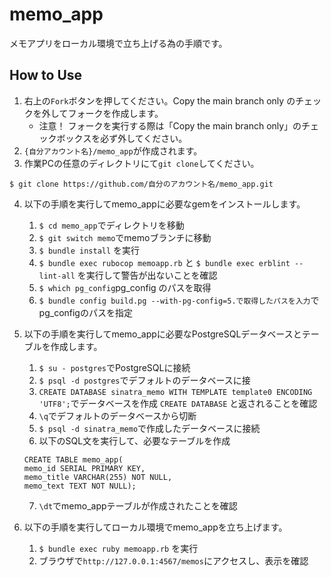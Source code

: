 # memo_app
メモアプリをローカル環境で立ち上げる為の手順です。

## How to Use
1. 右上の`Fork`ボタンを押してください。Copy the main branch only のチェックを外してフォークを作成します。
   -  注意！ フォークを実行する際は「Copy the main branch only」のチェックボックスを必ず外してください。
2. `{自分アカウント名}/memo_app`が作成されます。
3. 作業PCの任意のディレクトリにて`git clone`してください。
```
$ git clone https://github.com/自分のアカウント名/memo_app.git
```

4. 以下の手順を実行してmemo_appに必要なgemをインストールします。
    1. `$ cd memo_app`でディレクトリを移動
    2. `$ git switch memo`でmemoブランチに移動
    3. `$ bundle install` を実行
    4. `$ bundle exec rubocop memoapp.rb` と `$ bundle exec erblint --lint-all` を実行して警告が出ないことを確認
    5. `$ which pg_config`pg_config のパスを取得
    6. `$ bundle config build.pg --with-pg-config=5.で取得したパスを入力`でpg_configのパスを指定

5. 以下の手順を実行してmemo_appに必要なPostgreSQLデータベースとテーブルを作成します。
    1. `$ su - postgres`でPostgreSQLに接続
    2. `$ psql -d postgres`でデフォルトのデータベースに接
    3. `CREATE DATABASE sinatra_memo WITH TEMPLATE template0 ENCODING 'UTF8';`でデータベースを作成
        `CREATE DATABASE` と返されることを確認
    4. `\q`でデフォルトのデータベースから切断
    5. `$ psql -d sinatra_memo`で作成したデータベースに接続
    6. 以下のSQL文を実行して、必要なテーブルを作成
    ```
    CREATE TABLE memo_app(
    memo_id SERIAL PRIMARY KEY,
    memo_title VARCHAR(255) NOT NULL,
    memo_text TEXT NOT NULL);
    ```
    7. `\dt`でmemo_appテーブルが作成されたことを確認

6. 以下の手順を実行してローカル環境でmemo_appを立ち上げます。
    1. `$ bundle exec ruby memoapp.rb` を実行
    2. ブラウザで`http://127.0.0.1:4567/memos`にアクセスし、表示を確認
